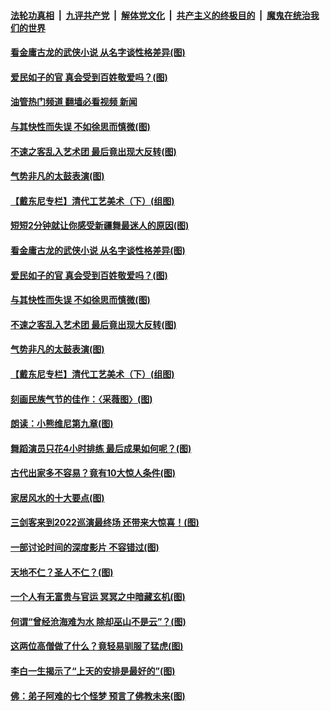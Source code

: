 ####  [法轮功真相](../../../../basic/blob/master/README.md?t=07120232) &nbsp;|&nbsp; [九评共产党](../../../../9ping.md/blob/master/README.md?t=07120232) &nbsp;|&nbsp; [解体党文化](../../../../jtdwh.md/blob/master/README.md?t=07120232)  &nbsp;|&nbsp; [共产主义的终极目的](../../../../gczydzjmd.md/blob/master/README.md?t=07120232) &nbsp;|&nbsp; [魔鬼在统治我们的世界](../../../../mgztzwmdsj.md/blob/master/README.md?t=07120232) 

#### [看金庸古龙的武侠小说 从名字谈性格差异(图)](../pages/p7/1010294.md?t=07120232) 

#### [爱民如子的官 真会受到百姓敬爱吗？(图)](../pages/p7/1010170.md?t=07120232) 

#### [油管热门频道 翻墙必看视频 新闻](http://45.76.130.85:81/youtube.html?07120232)

#### [与其快性而失误 不如徐思而慎微(图)](../pages/p7/1011307.md?t=07120232) 

#### [不速之客乱入艺术团 最后竟出现大反转(图)](../pages/p7/1010730.md?t=07120232) 

#### [气势非凡的太鼓表演(图)](../pages/p7/1010719.md?t=07120232) 

#### [【戴东尼专栏】清代工艺美术（下）(组图)](../pages/p7/1006416.md?t=07120232) 

#### [短短2分钟就让你感受新疆舞最迷人的原因(图)](../pages/p7/1010721.md?t=07120232) 

#### [看金庸古龙的武侠小说 从名字谈性格差异(图)](../pages/p7/1010294.md?t=07120232) 

#### [爱民如子的官 真会受到百姓敬爱吗？(图)](../pages/p7/1010170.md?t=07120232) 

#### [与其快性而失误 不如徐思而慎微(图)](../pages/p7/1011307.md?t=07120232) 

#### [不速之客乱入艺术团 最后竟出现大反转(图)](../pages/p7/1010730.md?t=07120232) 

#### [气势非凡的太鼓表演(图)](../pages/p7/1010719.md?t=07120232) 

#### [【戴东尼专栏】清代工艺美术（下）(组图)](../pages/p7/1006416.md?t=07120232) 

#### [刻画民族气节的佳作：〈采薇图〉(图)](../pages/p7/1011211.md?t=07120232) 

#### [朗读：小熊维尼第九章(图)](../pages/p7/1011215.md?t=07120232) 

#### [舞蹈演员只花4小时排练 最后成果如何呢？(图)](../pages/p7/1010324.md?t=07120232) 

#### [古代出家多不容易？竟有10大惊人条件(图)](../pages/p7/1009773.md?t=07120232) 

#### [家居风水的十大要点(图)](../pages/p7/1010287.md?t=07120232) 

#### [三剑客来到2022巡演最终场 还带来大惊喜！(图)](../pages/p7/1011207.md?t=07120232) 

#### [一部讨论时间的深度影片 不容错过(图)](../pages/p7/1010727.md?t=07120232) 

#### [天地不仁？圣人不仁？(图)](../pages/p7/1011103.md?t=07120232) 

#### [一个人有无富贵与官运 冥冥之中暗藏玄机(图)](../pages/p7/1010998.md?t=07120232) 

#### [何谓“曾经沧海难为水 除却巫山不是云”？(图)](../pages/p7/1010848.md?t=07120232) 

#### [这两位高僧做了什么？竟轻易驯服了猛虎(图)](../pages/p7/1010980.md?t=07120232) 

#### [李白一生揭示了“上天的安排是最好的”(图)](../pages/p7/1010168.md?t=07120232) 

#### [佛：弟子阿难的七个怪梦 预言了佛教未来(图)](../pages/p7/1010286.md?t=07120232) 

<img src='http://gfw-breaker.win/goodnews/indexes/p7.md' width='0px' height='0px'/>
